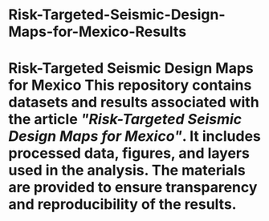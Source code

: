 # Risk-Targeted-Seismic-Design-Maps-for-Mexico-Results
# Risk-Targeted Seismic Design Maps for Mexico  This repository contains datasets and results associated with the article *"Risk-Targeted Seismic Design Maps for Mexico"*.   It includes processed data, figures, and layers used in the analysis. The materials are provided to ensure transparency and reproducibility of the results. 
